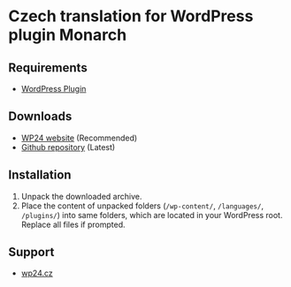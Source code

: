 # Czech translation for WordPress plugin Monarch


## Requirements

* [WordPress Plugin](https://www.elegantthemes.com/plugin/Monarch/)

## Downloads

* [WP24 website](https://www.wp24.cz/monarch-cz) (Recommended)
* [Github repository](https://github.com/WordPress24CZ/Monarch/releases) (Latest)

## Installation

1. Unpack the downloaded archive.
2. Place the content of unpacked folders (`/wp-content/`, `/languages/`, `/plugins/`) into same folders, which are located in
   your WordPress root. Replace all files if prompted.
   
## Support

* [wp24.cz](https://www.wp24.cz)

